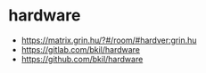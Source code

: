 # hardware

* https://matrix.grin.hu/?#/room/#hardver:grin.hu
* https://gitlab.com/bkil/hardware
* https://github.com/bkil/hardware
